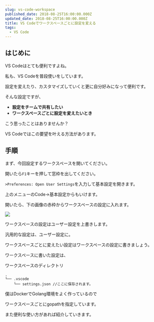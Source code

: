 ```yaml
---
slug: vs-code-workspace
published_date: 2018-08-25T16:00:00.000Z
updated_date: 2018-08-25T16:00:00.000Z
title: VS Codeでワークスペースごとに設定を変える
tags:
  - VS Code
---
```

## はじめに

VS Codeはとても便利ですよね。

私も、VS Codeを普段使いをしています。

設定を変えたり、カスタマイズしていくと更に自分好みになって便利です。

そんな設定ですが、

* **設定をチームで共有したい**
* **ワークスペースごとに設定を変えたいとき**

こう思ったことはありませんか？

VS Codeではこの要望を叶える方法があります。

## 手順

まず、今回設定するワークスペースを開いてください。

開いたら‍­`F1`キーを押して窓枠を出してください。

`>Preferences: Open User Settings`を入力して基本設定を開きます。

上のメニューのCode->基本設定からもいけます。

開いたら、下の画像の赤枠からワークスペースの設定に入れます。

![](http://35.222.151.25/wp-content/uploads/2018/08/vscode-workspace-1024x435.png)

ワークスペースの設定はユーザー設定を上書きします。

汎用的な設定は、ユーザー設定に。

ワークスペースごとに変えたい設定はワークスペースの設定に書きましょう。

ワークスペースに書いた設定は、

ワークスペースのディレクトリ

```
.
└── .vscode
    └── settings.json //ここに保存されます。
```

僕はDockerでGolang環境をよく作っているので

ワークスペースごとにgopathを指定しています。

また便利な使い方があれば紹介していきます。